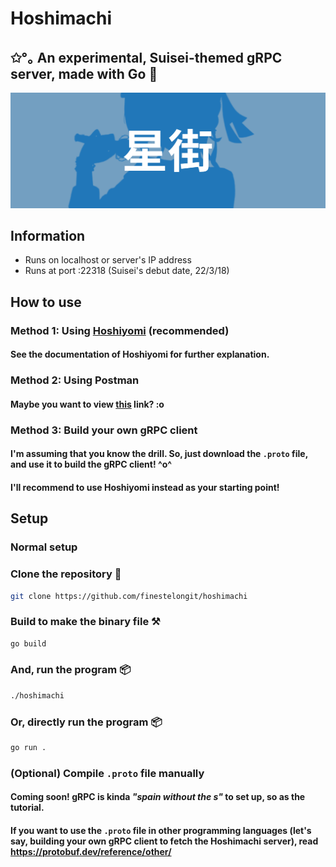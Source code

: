 # Hoshimachi

## ✩°｡ An experimental, Suisei-themed gRPC server, made with Go 💙

![Hoshimachi Suisei](/docs/hoshimachi-cover.png)

## Information
- Runs on localhost or server's IP address
- Runs at port :22318 (Suisei's debut date, 22/3/18)

## How to use
### Method 1: Using <a href="https://github.com/finestelongit/hoshiyomi">Hoshiyomi</a> (recommended)
#### See the documentation of Hoshiyomi for further explanation.

### Method 2: Using Postman
#### Maybe you want to view <a href="https://learning.postman.com/docs/sending-requests/grpc/grpc-client-overview/">this</a> link? :o

### Method 3: Build your own gRPC client
#### I'm assuming that you know the drill. So, just download the `.proto` file, and use it to build the gRPC client! ^o^

#### I'll recommend to use Hoshiyomi instead as your starting point!

## Setup 

### Normal setup

### Clone the repository 📃
```bash
git clone https://github.com/finestelongit/hoshimachi
```

### Build to make the binary file ⚒️
```bash
go build
```

### And, run the program 📦
```bash
./hoshimachi
```

### Or, directly run the program 📦
```bash
go run .
```

### (Optional) Compile `.proto` file manually

#### Coming soon! gRPC is kinda *"spain without the s"* to set up, so as the tutorial.

#### If you want to use the `.proto` file in other programming languages (let's say, building your own gRPC client to fetch the Hoshimachi server), read https://protobuf.dev/reference/other/




